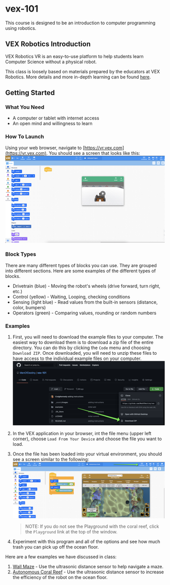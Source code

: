 # vex-101

This course is designed to be an introduction to computer programming using robotics.

## VEX Robotics Introduction

VEX Robotics VR is an easy-to-use platform to help students learn Computer Science without a physical robot.

This class is loosely based on materials prepared by the educators at VEX Robotics.  More details and more in-depth learning can be found [here](https://education.vex.com/stemlabs/cs/computer-science-level-1-blocks).

## Getting Started

### What You Need

- A computer or tablet with internet access
- An open mind and willingness to learn

### How To Launch

Using your web browser, navigate to [https://vr.vex.com](https://vr.vex.com).  You should see a screen that looks like this:
![home-page](./_assets/images/vex-home.png)

### Block Types

There are many different types of blocks you can use. They are grouped into different sections.  Here are some examples of the different types of blocks.

- Drivetrain (blue) - Moving the robot's wheels (drive forward, turn right, etc.)
- Control (yellow) - Waiting, Looping, checking conditions
- Sensing (light blue) - Read values from the built-in sensors (distance, color, bumpers)
- Operators (green) - Comparing values, rounding or random numbers

### Examples

1. First, you will need to download the example files to your computer.  The easiest way to download them is to download a zip file of the entire directory. You can do this by clicking the `Code` menu and choosing `Download ZIP`. Once downloaded, you will need to unzip these files to have access to the individual example files on your computer.
![download](./_assets/images/github-download.png)

1. In the VEX application in your browser, int the file menu (upper left corner), choose `Load From Your Device` and choose the file you want to load.

1. Once the file has been loaded into your virtual environment, you should see a screen similar to the following:
![loaded](./_assets/images/vex-loaded.png)
    > NOTE: If you do not see the Playground with the coral reef, click the `Playground` link at the top of the window.

1. Experiment with this program and all of the options and see how much trash you can pick up off the ocean floor.

Here are a few examples we have discussed in class:

1. [Wall Maze](.examples-wallmaze.md) - Use the ultrasonic distance sensor to help navigate a maze.
1. [Autonomous Coral Reef](.examples-autonomousreef.md) - Use the ultrasonic distance sensor to increase the efficiency of the robot on the ocean floor.
